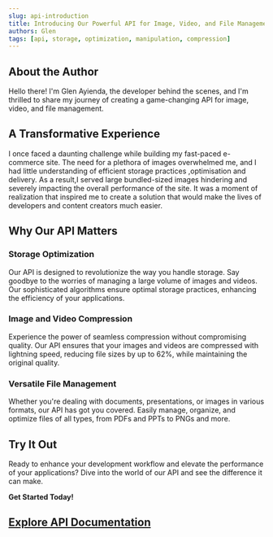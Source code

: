 ```yaml
---
slug: api-introduction
title: Introducing Our Powerful API for Image, Video, and File Management
authors: Glen
tags: [api, storage, optimization, manipulation, compression]
---
```


## About the Author

Hello there! I'm Glen Ayienda, the developer behind the scenes, and I'm thrilled to share my journey of creating a game-changing API for image, video, and file management. 

## A Transformative Experience

I once faced a daunting challenge while building my fast-paced e-commerce site. The need for a plethora of images overwhelmed me, and I had little understanding of efficient storage practices ,optimisation and delivery. As a result,I served  large bundled-sized images hindering and  severely impacting the overall performance of the site. It was a moment of realization that inspired me to create a solution that would make the lives of developers and content creators much easier.

## Why Our API Matters

### Storage Optimization

Our API is designed to revolutionize the way you handle storage. Say goodbye to the worries of managing a large volume of images and videos. Our sophisticated algorithms ensure optimal storage practices, enhancing the efficiency of your applications.

### Image and Video Compression

Experience the power of seamless compression without compromising quality. Our API ensures that your images and videos are compressed with lightning speed, reducing file sizes by up to 62%, while maintaining the original quality.

### Versatile File Management

Whether you're dealing with documents, presentations, or images in various formats, our API has got you covered. Easily manage, organize, and optimize files of all types, from PDFs and PPTs to PNGs and more.

## Try It Out

Ready to enhance your development workflow and elevate the performance of your applications? Dive into the world of our API and see the difference it can make.

**Get Started Today!**

[Explore API Documentation](/docs/intro) 
---

